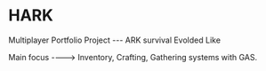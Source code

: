 # HARK

Multiplayer Portfolio Project --- ARK survival Evolded Like

Main focus ----> Inventory, Crafting, Gathering systems with GAS.
